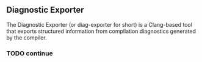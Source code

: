 ## Diagnostic Exporter
The Diagnostic Exporter (or diag-exporter for short) is a Clang-based tool that exports structured information from compilation diagnostics generated by the compiler. 

### TODO continue

